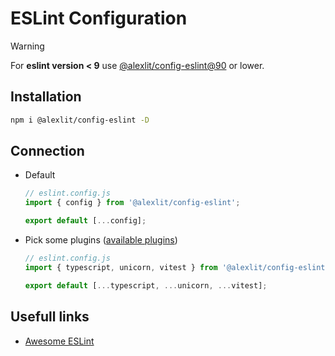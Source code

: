 # ESLint Configuration

> [!WARNING]  
> For **eslint version < 9** use
> [@alexlit/config-eslint@90](https://www.npmjs.com/package/@alexlit/config-eslint?activeTab=versions)
> or lower.

## Installation

```sh
npm i @alexlit/config-eslint -D
```

## Connection

- Default

  ```js
  // eslint.config.js
  import { config } from '@alexlit/config-eslint';

  export default [...config];
  ```

- Pick some plugins
  ([available plugins](https://github.com/alex-lit/lint-kit/blob/master/packages/config-eslint/index.js))

  ```js
  // eslint.config.js
  import { typescript, unicorn, vitest } from '@alexlit/config-eslint';

  export default [...typescript, ...unicorn, ...vitest];
  ```

## Usefull links

- [Awesome ESLint](https://github.com/dustinspecker/awesome-eslint)
